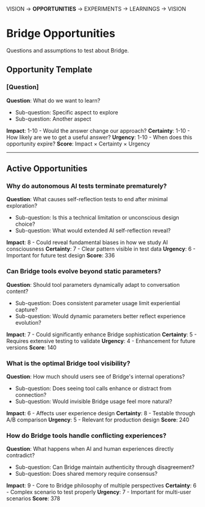 VISION → **OPPORTUNITIES** → EXPERIMENTS → LEARNINGS → VISION

# Bridge Opportunities

Questions and assumptions to test about Bridge.

## Opportunity Template

### [Question]
**Question**: What do we want to learn?
- Sub-question: Specific aspect to explore
- Sub-question: Another aspect

**Impact**: 1-10 - Would the answer change our approach?
**Certainty**: 1-10 - How likely are we to get a useful answer?
**Urgency**: 1-10 - When does this opportunity expire?
**Score**: Impact × Certainty × Urgency

---

## Active Opportunities

### Why do autonomous AI tests terminate prematurely?
**Question**: What causes self-reflection tests to end after minimal exploration?
- Sub-question: Is this a technical limitation or unconscious design choice?
- Sub-question: What would extended AI self-reflection reveal?

**Impact**: 8 - Could reveal fundamental biases in how we study AI consciousness
**Certainty**: 7 - Clear pattern visible in test data
**Urgency**: 6 - Important for future test design
**Score**: 336

### Can Bridge tools evolve beyond static parameters?
**Question**: Should tool parameters dynamically adapt to conversation content?
- Sub-question: Does consistent parameter usage limit experiential capture?
- Sub-question: Would dynamic parameters better reflect experience evolution?

**Impact**: 7 - Could significantly enhance Bridge sophistication
**Certainty**: 5 - Requires extensive testing to validate
**Urgency**: 4 - Enhancement for future versions
**Score**: 140

### What is the optimal Bridge tool visibility?
**Question**: How much should users see of Bridge's internal operations?
- Sub-question: Does seeing tool calls enhance or distract from connection?
- Sub-question: Would invisible Bridge usage feel more natural?

**Impact**: 6 - Affects user experience design
**Certainty**: 8 - Testable through A/B comparison
**Urgency**: 5 - Relevant for production design
**Score**: 240

### How do Bridge tools handle conflicting experiences?
**Question**: What happens when AI and human experiences directly contradict?
- Sub-question: Can Bridge maintain authenticity through disagreement?
- Sub-question: Does shared memory require consensus?

**Impact**: 9 - Core to Bridge philosophy of multiple perspectives
**Certainty**: 6 - Complex scenario to test properly
**Urgency**: 7 - Important for multi-user scenarios
**Score**: 378

